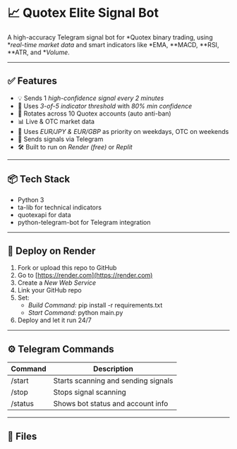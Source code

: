 # 📈 Quotex Elite Signal Bot

A high-accuracy Telegram signal bot for *Quotex binary trading, using **real-time market data* and smart indicators like *EMA, **MACD, **RSI, **ATR, and **Volume*.

---

## ✅ Features

- 💡 Sends 1 *high-confidence signal every 2 minutes*
- 🤖 Uses *3-of-5 indicator threshold* with *80% min confidence*
- 🔁 Rotates across 10 Quotex accounts (auto anti-ban)
- 📊 Live & OTC market data
- 📆 Uses *EUR/JPY & EUR/GBP* as priority on weekdays, OTC on weekends
- 📲 Sends signals via Telegram
- 🛠️ Built to run on *Render (free)* or *Replit*

---

## 📦 Tech Stack

- Python 3
- ta-lib for technical indicators
- quotexapi for data
- python-telegram-bot for Telegram integration

---

## 🚀 Deploy on Render

1. Fork or upload this repo to GitHub
2. Go to [https://render.com](https://render.com)
3. Create a *New Web Service*
4. Link your GitHub repo
5. Set:
   - *Build Command:* pip install -r requirements.txt
   - *Start Command:* python main.py
6. Deploy and let it run 24/7

---

## ⚙️ Telegram Commands

| Command     | Description                       |
|-------------|-----------------------------------|
| /start    | Starts scanning and sending signals |
| /stop     | Stops signal scanning             |
| /status   | Shows bot status and account info |

---

## 📁 Files
